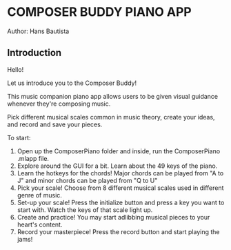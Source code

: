 # COMPOSER BUDDY PIANO APP
Author: Hans Bautista
## Introduction

Hello!

Let us introduce you to the Composer Buddy!

This music companion piano app allows users to be given visual guidance whenever they're composing music.

Pick different musical scales common in music theory, create your ideas, and record and save your pieces.

To start:
1. Open up the ComposerPiano folder and inside, run the ComposerPiano .mlapp file.
2. Explore around the GUI for a bit. Learn about the 49 keys of the piano.
3. Learn the hotkeys for the chords! Major chords can be played from "A to J" and minor chords can be played from "Q to U"
4. Pick your scale! Choose from 8 different musical scales used in different genre of music.
5. Set-up your scale! Press the initialize button and press a key you want to start with. Watch the keys of that scale light up.
6. Create and practice! You may start adlibbing musical pieces to your heart's content.
7. Record your masterpiece! Press the record button and start playing the jams!
